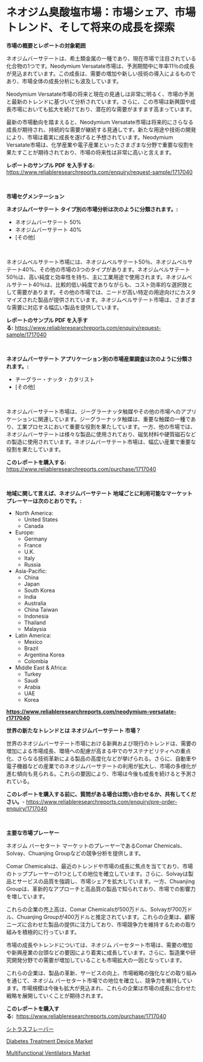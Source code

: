 <p><h1>ネオジム臭酸塩市場：市場シェア、市場トレンド、そして将来の成長を探索</h1></p><p><strong>市場の概要とレポートの対象範囲</strong></p>
<p><p>ネオジムバーサテートは、希土類金属の一種であり、現在市場で注目されている化合物の1つです。Neodymium Versatate市場は、予測期間中に年率11％の成長が見込まれています。この成長は、需要の増加や新しい技術の導入によるものであり、市場全体の成長分析にも波及しています。</p><p>Neodymium Versatate市場の将来と現在の見通しは非常に明るく、市場の予測と最新のトレンドに基づいて分析されています。さらに、この市場は新興国や成長市場においても拡大を続けており、潜在的な需要がますます高まっています。</p><p>最新の市場動向を踏まえると、Neodymium Versatate市場は将来的にさらなる成長が期待され、持続的な需要が継続する見通しです。新たな用途や技術の開発により、市場は着実に成長を遂げると予想されています。Neodymium Versatate市場は、化学産業や電子産業といったさまざまな分野で重要な役割を果たすことが期待されており、市場の将来性は非常に高いと言えます。</p></p>
<p><strong>レポートのサンプル PDF を入手する:</strong> <a href="https://www.reliableresearchreports.com/enquiry/request-sample/1717040">https://www.reliableresearchreports.com/enquiry/request-sample/1717040</a></p>
<p>&nbsp;</p>
<p><strong>市場セグメンテーション</strong></p>
<p><strong>ネオジムバーサテート タイプ別の市場分析は次のように分類されます。:</strong></p>
<p><ul><li>ネオジムバーサテート 50%</li><li>ネオジムバーサテート 40%</li><li>[その他]</li></ul></p>
<p>&nbsp;</p>
<p><p>ネオジムベルサテート市場には、ネオジムベルサテート50％、ネオジムベルサテート40%、その他の市場の3つのタイプがあります。ネオジムベルサテート50％は、高い純度と効率性を持ち、主に工業用途で使用されます。ネオジムベルサテート40％は、比較的低い純度でありながらも、コスト効率的な選択肢として需要があります。その他の市場では、ニードが高い特定の用途向けにカスタマイズされた製品が提供されています。ネオジムベルサテート市場は、さまざまな需要に対応する幅広い製品を提供しています。</p></p>
<p><strong>レポートのサンプル PDF を入手する:</strong>&nbsp;<a href="https://www.reliableresearchreports.com/enquiry/request-sample/1717040">https://www.reliableresearchreports.com/enquiry/request-sample/1717040</a></p>
<p>&nbsp;</p>
<p><strong> ネオジムバーサテート アプリケーション別の市場産業調査は次のように分類されます。:</strong></p>
<p><ul><li>チーグラー・ナッタ・カタリスト</li><li>[その他]</li></ul></p>
<p>&nbsp;</p>
<p><p>ネオジムバーサテート市場は、ジーグラーナッタ触媒やその他の市場へのアプリケーションに関連しています。ジーグラーナッタ触媒は、重要な触媒の一種であり、工業プロセスにおいて重要な役割を果たしています。一方、他の市場では、ネオジムバーサテートは様々な製品に使用されており、磁気材料や硬質磁石などの製造に使用されています。ネオジムバーサテート市場は、幅広い産業で重要な役割を果たしています。</p></p>
<p><strong>このレポートを購入する:</strong>&nbsp; <a href="https://www.reliableresearchreports.com/purchase/1717040">https://www.reliableresearchreports.com/purchase/1717040</a></p>
<p>&nbsp;</p>
<p><strong>地域に関して言えば、ネオジムバーサテート 地域ごとに利用可能なマーケットプレーヤーは次のとおりです。:</strong></p>
<p><ul>
    <li>
        North America:
        <ul>
            <li>United States</li>
            <li>Canada</li>
        </ul>
    </li>
    <li>
        Europe:
        <ul>
            <li>Germany</li>
            <li>France</li>
            <li>U.K.</li>
            <li>Italy</li>
            <li>Russia</li>
        </ul>
    </li>
    <li>
        Asia-Pacific:
        <ul>
            <li>China</li>
            <li>Japan</li>
            <li>South Korea</li>
            <li>India</li>
            <li>Australia</li>
            <li>China Taiwan</li>
            <li>Indonesia</li>
            <li>Thailand</li>
            <li>Malaysia</li>
        </ul>
    </li>
    <li>
        Latin America:
        <ul>
            <li>Mexico</li>
            <li>Brazil</li>
            <li>Argentina Korea</li>
            <li>Colombia</li>
        </ul>
    </li>
    <li>
        Middle East & Africa:
        <ul>
            <li>Turkey</li>
            <li>Saudi</li>
            <li>Arabia</li>
            <li>UAE</li>
            <li>Korea</li>
        </ul>
    </li>
    </ul></p>
<p><strong><a href="https://www.reliableresearchreports.com/neodymium-versatate-r1717040">https://www.reliableresearchreports.com/neodymium-versatate-r1717040</a></strong>&nbsp;</p>
<p><strong>世界の新たなトレンドとは ネオジムバーサテート 市場？</strong></p>
<p><p>世界のネオジムバーサテート市場における新興および現行のトレンドは、需要の増加による市場成長、環境への配慮が高まる中でのサステナビリティへの重点化、さらなる技術革新による製品の高度化などが挙げられる。さらに、自動車や電子機器などの産業でのネオジムバーサテートの利用が拡大し、市場の多様化が進む傾向も見られる。これらの要因により、市場は今後も成長を続けると予測されている。</p></p>
<p><strong>このレポートを購入する前に、質問がある場合は問い合わせるか、共有してください。</strong>- <a href="https://www.reliableresearchreports.com/enquiry/pre-order-enquiry/1717040">https://www.reliableresearchreports.com/enquiry/pre-order-enquiry/1717040</a></p>
<p>&nbsp;</p>
<p><strong>主要な市場プレーヤー</strong></p>
<p><p>ネオジム バーセタート マーケットのプレーヤーであるComar Chemicals、Solvay、Chuanjing Groupなどの競争分析を提供します。</p><p>Comar Chemicalsは、最近のトレンドや市場の成長に焦点を当てており、市場のトッププレーヤーの1つとしての地位を確立しています。さらに、Solvayは製品とサービスの品質を強調し、市場シェアを拡大しています。一方、Chuanjing Groupは、革新的なアプローチと高品質の製品で知られており、市場での影響力を増しています。</p><p>これらの企業の売上高は、Comar Chemicalsが500万ドル、Solvayが700万ドル、Chuanjing Groupが400万ドルと推定されています。これらの企業は、顧客ニーズに合わせた製品の提供に注力しており、市場競争力を維持するための取り組みを積極的に行っています。</p><p>市場の成長やトレンドについては、ネオジム バーセタート市場は、需要の増加や新興産業の台頭などの要因により着実に成長しています。さらに、製造業や研究開発分野での需要が増加していることも市場拡大の一因となっています。</p><p>これらの企業は、製品の革新、サービスの向上、市場戦略の強化などの取り組みを通じて、ネオジム バーセタート市場での地位を確立し、競争力を維持しています。市場規模は今後も拡大が見込まれ、これらの企業は市場の成長に合わせた戦略を展開していくことが期待されます。</p></p>
<p><strong>このレポートを購入する:</strong>&nbsp;&nbsp;<a href="https://www.reliableresearchreports.com/purchase/1717040">https://www.reliableresearchreports.com/purchase/1717040</a></p>
<p><p><a href="https://github.com/Sophiaard2003/Market-Research-Report-List-1/blob/main/681816223283.md">シトラスフレーバー</a></p><p><a href="https://github.com/brenzgnarento/Market-Research-Report-List-2/blob/main/diabetes-treatment-device-market.md">Diabetes Treatment Device Market</a></p><p><a href="https://github.com/jerrycopelandthomaswsqd8q/Market-Research-Report-List-2/blob/main/multifunctional-ventilators-market.md">Multifunctional Ventilators Market</a></p></p>